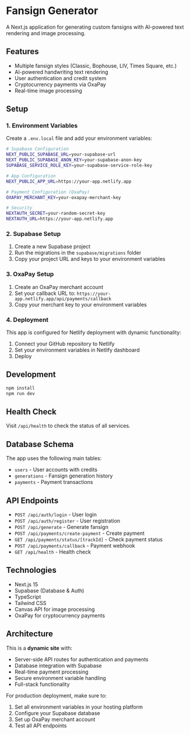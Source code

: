 # Fansign Generator

A Next.js application for generating custom fansigns with AI-powered text rendering and image processing.

## Features

- Multiple fansign styles (Classic, Bophouse, LIV, Times Square, etc.)
- AI-powered handwriting text rendering
- User authentication and credit system
- Cryptocurrency payments via OxaPay
- Real-time image processing

## Setup

### 1. Environment Variables

Create a `.env.local` file and add your environment variables:

```bash
# Supabase Configuration
NEXT_PUBLIC_SUPABASE_URL=your-supabase-url
NEXT_PUBLIC_SUPABASE_ANON_KEY=your-supabase-anon-key
SUPABASE_SERVICE_ROLE_KEY=your-supabase-service-role-key

# App Configuration
NEXT_PUBLIC_APP_URL=https://your-app.netlify.app

# Payment Configuration (OxaPay)
OXAPAY_MERCHANT_KEY=your-oxapay-merchant-key

# Security
NEXTAUTH_SECRET=your-random-secret-key
NEXTAUTH_URL=https://your-app.netlify.app
```

### 2. Supabase Setup

1. Create a new Supabase project
2. Run the migrations in the `supabase/migrations` folder
3. Copy your project URL and keys to your environment variables

### 3. OxaPay Setup

1. Create an OxaPay merchant account
2. Set your callback URL to: `https://your-app.netlify.app/api/payments/callback`
3. Copy your merchant key to your environment variables

### 4. Deployment

This app is configured for Netlify deployment with dynamic functionality:

1. Connect your GitHub repository to Netlify
2. Set your environment variables in Netlify dashboard
3. Deploy

## Development

```bash
npm install
npm run dev
```

## Health Check

Visit `/api/health` to check the status of all services.

## Database Schema

The app uses the following main tables:
- `users` - User accounts with credits
- `generations` - Fansign generation history
- `payments` - Payment transactions

## API Endpoints

- `POST /api/auth/login` - User login
- `POST /api/auth/register` - User registration
- `POST /api/generate` - Generate fansign
- `POST /api/payments/create-payment` - Create payment
- `GET /api/payments/status/[trackId]` - Check payment status
- `POST /api/payments/callback` - Payment webhook
- `GET /api/health` - Health check

## Technologies

- Next.js 15
- Supabase (Database & Auth)
- TypeScript
- Tailwind CSS
- Canvas API for image processing
- OxaPay for cryptocurrency payments

## Architecture

This is a **dynamic site** with:
- Server-side API routes for authentication and payments
- Database integration with Supabase
- Real-time payment processing
- Secure environment variable handling
- Full-stack functionality

For production deployment, make sure to:
1. Set all environment variables in your hosting platform
2. Configure your Supabase database
3. Set up OxaPay merchant account
4. Test all API endpoints